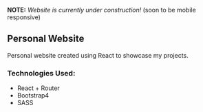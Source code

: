 **NOTE:** *Website is currently under construction!* (soon to be mobile responsive)
## Personal Website
Personal website created using React to showcase my projects.

### Technologies Used:
- React + Router
- Bootstrap4
- SASS
